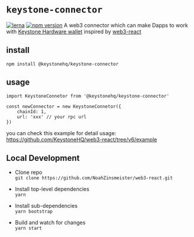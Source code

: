 # `keystone-connector`
[![lerna](https://img.shields.io/badge/maintained%20with-lerna-cc00ff.svg)](https://lerna.js.org/)
[![npm version](https://badge.fury.io/js/%40keystonehq%2Fkeystone-connector.svg)](https://badge.fury.io/js/%40keystonehq%2Fkeystone-connector)
A web3 connector which can make Dapps to work with [Keystone Hardware wallet](https://keyst.one) inspired by [web3-react](https://github.com/NoahZinsmeister/web3-react)


## install
```
npm install @keystonehq/keystone-connector
```
## usage

```
import KeystoneConnetor from '@keystonehq/keystone-connector'

const newConnector = new KeystoneConnetor({
    chainId: 1,
    url: 'xxx' // your rpc url
})
```

you can check this example for detail usage:
https://github.com/KeystoneHQ/web3-react/tree/v6/example


## Local Development

- Clone repo\
  `git clone https://github.com/NoahZinsmeister/web3-react.git`

- Install top-level dependencies\
  `yarn`

- Install sub-dependencies\
  `yarn bootstrap`

- Build and watch for changes\
  `yarn start`
